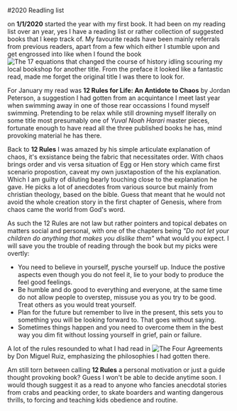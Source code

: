 #2020 Readling list

on **1/1/2020** started the year with my first book. It had been on my reading list over an year, yes I have a reading list or rather collection of suggested books that I keep track of. My favourite reads have been mainly referrals from previous readers, apart from a few which either I stumble upon and get engrossed into like when I found the book ![The 17 equations that changed the course of history](https://images-na.ssl-images-amazon.com/images/I/51zc7ZMRzNL._SX331_BO1,204,203,200_.jpg) idling scouring my local bookshop for another title. From the preface it looked like a fantastic read, made me forget the original title I was there to look for.

For January my read was **12 Rules for Life: An Antidote to Chaos** by Jordan Peterson, a suggestion I had gotten from an acquintance I meet last year when swimming away in one of those rear occassions I found myself swimming. Pretending to be relax while still drowning myself literally on some title most presumably one of _Yuval Noah Harari_ master pieces, fortunate enough to have read all the three published books he has, mind provoking material he has there.

Back to **12 Rules** I was amazed by his simple articulate explanation of chaos, it's exsistance being the fabric that necessitates order. With chaos brings order and vis versa situation of Egg or Hen story which came first scenario propostion, caveat my own jusxtapostion of the his explanation. Which I am guilty of diluting bearly touching close to the explanation he gave. 
He picks a lot of anecdotes from various source but mainly from christian theology, based on the bible. Guess that meant that he would not avoid the whole creation story in the first chapter of Genesis, where from chaos came the world from God's word.

As such the 12 Rules are not law but rather pointers and topical debates on matters social and personal, with one of the chapters being _"Do not let your children do anything that makes you dislike them"_ what would you expect. I will save you the trouble of reading through the book but my picks were overtly:

* You need to believe in yourself, pysche yourself up. Induce the postive aspects even though you do not feel it, lie to your body to produce the feel good feelings.
* Be humble and do good to everything and everyone, at the same time do not allow people to overstep, missuse you as you try to be good. Treat others as you would treat yourself.
* Plan for the future but remember to live in the present, this sets you to something you will be looking forward to. That goes without saying.
* Sometimes things happen and you need to overcome them in the best way you dim fit without lossing yourself in grief, pain or failure.

A lot of the rules resounded to what I had read in ![The Four Agreements](https://upload.wikimedia.org/wikipedia/en/thumb/5/52/The_Four_Agreements.jpeg/220px-The_Four_Agreements.jpeg) by Don Miguel Ruiz, emphasizing the philosophies I had gotten there.

Am still torn between calling **12 Rules** a personal motivation or just a guide thought provoking book? Guess I won't be able to decide anytime soon. I would though suggest it as a read to anyone who fancies anecdotal stories from crabs and peacking order, to skate boarders and wanting dangerous thrills, to forcing and teaching kids obedience and routine.


